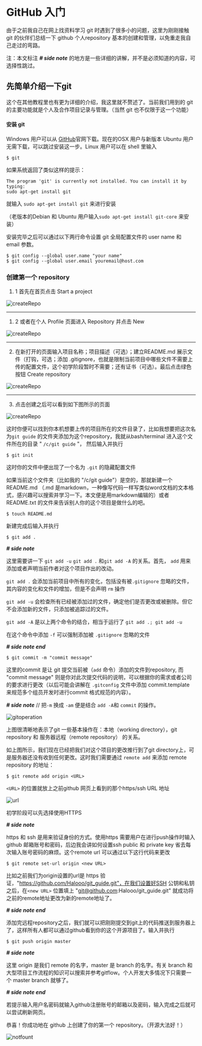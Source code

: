 # GitHub 入门

由于之前我自己在网上找资料学习 git 时遇到了很多小的问题，这里为刚刚接触 git 的伙伴们总结一下 github 个人repository 基本的创建和管理，以免重走我自己走过的弯路。



注：本文标注 ***# side note*** 的地方是一些详细的讲解，并不是必须知道的内容，可选择性跳过。



## 先简单介绍一下git

这个在其他教程里也有更为详细的介绍，我这里就不赘述了。当前我们用到的 git 的主要功能就是个人及合作项目记录与管理。（当然 git 也不仅限于这一个功能）



#### 安装 git

Windows 用户可以从 [GitHub](https://github.com)官网下载。现在的OSX 用户与新版本 Ubuntu 用户无需下载，可以跳过安装这一步。Linux 用户可以在 shell 里输入

```shell
$ git
```

如果系统返回了类似这样的提示：

``` shell
The program 'git' is currently not installed. You can install it by typing:
sudo apt-get install git
```

就输入 `sudo apt-get install git` 来进行安装 

（老版本的Debian 和 Ubuntu 用户输入`sudo apt-get install git-core` 来安装）



安装完毕之后可以通过以下两行命令设置 git 全局配置文件的 user name 和 email 参数。

``` shell
$ git config --global user.name "your name"
$ git config --global user.email youremail@host.com
```



### 创建第一个 repository



1. 1 首先在首页点击 Start a project

![createRepo](./helloworld.jpg)

----------

1. 2 或者在个人 Profile 页面进入 Repository 并点击 New

![createRepo](./createrepo2.png)

----------

2. 在新打开的页面输入项目名称；项目描述（可选）；建立README.md 展示文件（打钩，可选；添加 .gitignore，也就是限制当前项目中哪些文件不需要上传的配置文件，这个初学阶段暂时不需要；还有证书（可选）。最后点击绿色按钮 Create repository

![createRepo](./createrepo3.png)

----------

3. 点击创建之后可以看到如下图所示的页面

![createRepo](./createrepo4.png)



这时你便可以找到你本机想要上传的项目所在的文件目录了，比如我想要把这次名为`git guide` 的文件夹添加为这个repository，我就从bash/terminal 进入这个文件所在的目录 " `/c/git guide` "， 然后输入并执行

```shell
$ git init
```

这时你的文件中便出现了一个名为 `.git` 的隐藏配置文件

如果当前这个文件夹（比如我的 "/c/git guide"）是空的，那就新建一个 README.md （.md 是markdown，一种像写代码一样写类似word文档的文本格式，感兴趣可以搜索并学习一下。本文便是用markdown编辑的）或者 README.txt 的文件来告诉别人你的这个项目是做什么的吧。

``` shell
$ touch README.md
```

新建完成后输入并执行

``` shell
$ git add .
```



***\# side note***

这里需要讲一下 `git add -u`  `git add .`  和`git add -A` 的关系。首先， `add` 用来添加或者声明当前作者对这个项目作出的改动。

`git add .` 会添加当前项目中所有的变化，包括没有被`.gitignore` 忽略的文件，其内容的变化和文件的增加，但是不会声明 `rm` 操作

`git add -u`  会检查所有已经被添加过的文件，确定他们是否更改或被删除。但它不会添加新的文件，只添加被追踪过的文件。

`git add -A` 是以上两个命令的结合，相当于运行了 `git add .; git add -u` 

在这个命令中添加 `-f` 可以强制添加被 `.gitignore` 忽略的文件

***# side note end***



``` shell
$ git commit -m "commit message"
```

这里的commit 是让 git 提交当前被（`add` 命令）添加的文件到repository, 而 "commit message" 则是你对此次提交代码的说明，可以根据你的需求或者公司的要求进行更改（以后可能会讲解在 `.gitconfig` 文件中添加 commit.template 来规范多个组员开发时进行commit 格式规范的内容）。

***# side note*** // 把`-m` 换成 `-am` 便是结合 `add -A`和 `commit` 的操作。



![gitoperation](./gitoperation.png)

上图很清晰地表示了git 一些基本操作在：本地（working directory），git repository 和 服务器远程（remote repository） 的关系。



如上图所示，我们现在已经把我们对这个项目的更改推行到了git directory上，可是服务器还没有收到任何更改。这时我们需要通过 `remote add` 来添加 remote repository 的地址：

``` shell
$ git remote add origin <URL>
```

`<URL>` 的位置就放上之前github 网页上看到的那个https/ssh URL 地址

![url](./giturl.png)

初学阶段可以先选择使用HTTPS



***# side note***

https 和 ssh 是用来验证身份的方式。使用https 需要用户在进行push操作时输入github 邮箱账号和密码，后边我会讲如何设置ssh public 和 private key 省去每次输入账号密码的麻烦。这个remote url 可以通过以下这行代码来更改

``` shell
$ git remote set-url origin <new URL>
```

比如之前我们为origin设置的url是 https 验证，"https://github.com/Halooo/git_guide.git"，在我们设置好SSH 公钥和私钥之后，在`<new URL>` 位置填上 "git@github.com:Halooo/git_guide.git" 就成功将之前的remote地址更改为新的remote地址了。

***# side note end***



添加完远程repository之后，我们就可以把刚刚提交到git上的代码推送到服务器上了，这样所有人都可以通过github看到你的这个开源项目了。输入并执行

``` shell
$ git push origin master
```

***# side note***  

这里 origin 是我们 remote 的名字，master 是 branch 的名字。有关 branch 和大型项目工作流程的知识可以搜索并参考gitflow。个人开发大多情况下只需要一个 master branch 就够了。

***# side note end***



若提示输入用户名密码就输入github注册账号的邮箱以及密码，输入完成之后就可以尝试刷新网页。

恭喜！你成功地在 github 上创建了你的第一个 repository。（开源大法好！）



![notfount](./404.png)